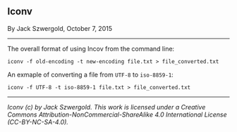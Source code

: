 ## Iconv

By Jack Szwergold, October 7, 2015

***

The overall format of using Incov from the command line:

	iconv -f old-encoding -t new-encoding file.txt > file_converted.txt

An exmaple of converting a file from `UTF-8` to `iso-8859-1`:

	iconv -f UTF-8 -t iso-8859-1 file.txt > file_converted.txt

***

*Iconv (c) by Jack Szwergold. This work is licensed under a Creative Commons Attribution-NonCommercial-ShareAlike 4.0 International License (CC-BY-NC-SA-4.0).*